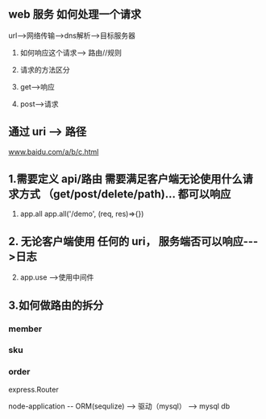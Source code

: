 ## web 服务 如何处理一个请求

url-->网络传输-->dns解析-->目标服务器
  1. 如何响应这个请求--> 路由//规则

1. 请求的方法区分

1. get-->响应
2. post-->请求

## 通过 uri --> 路径
www.baidu.com/a/b/c.html

## 1.需要定义 api/路由 需要满足客户端无论使用什么请求方式 （get/post/delete/path)... 都可以响应

1. app.all
  app.all('/demo', (req, res)=>{})

## 2. 无论客户端使用 任何的 uri， 服务端否可以响应--->日志

2. app.use -->使用中间件

## 3.如何做路由的拆分
### member
### sku
### order
express.Router


node-application -- ORM(sequlize) --> 驱动（mysql） --> mysql db
